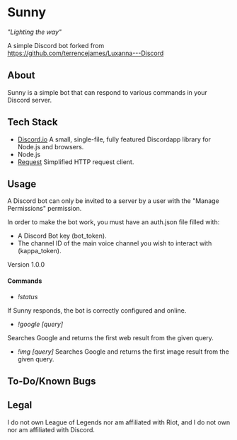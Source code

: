 # Sunny

*"Lighting the way"*

A simple Discord bot forked from https://github.com/terrencejames/Luxanna---Discord

## About

Sunny is a simple bot that can respond to various commands
in your Discord server.

## Tech Stack

- [Discord.io](https://github.com/izy521/discord.io) A small, single-file, fully featured Discordapp library for Node.js and browsers.
- Node.js
- [Request](https://github.com/request/request) Simplified HTTP request client.

## Usage

A Discord bot can only be invited to a server by a user with the "Manage Permissions"
permission.

In order to make the bot work, you must have an auth.json file filled with:

- A Discord Bot key (bot_token).
- The channel ID of the main voice channel you wish to interact with (kappa_token).

Version 1.0.0

#### Commands

- *!status*

If Sunny responds, the bot is correctly configured and online.

- *!google [query]*

Searches Google and returns the first web result from the given query.

- *!img [query]*
Searches Google and returns the first image result from the given query.

## To-Do/Known Bugs

## Legal

I do not own League of Legends nor am affiliated with Riot, and I do not own nor am affiliated with Discord.
